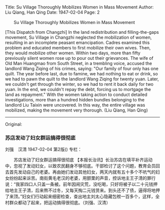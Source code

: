 Title: Su Village Thoroughly Mobilizes Women in Mass Movement
Author: Liu Qiang, Han Qing
Date: 1947-02-04
Page: 2

　　Su Village Thoroughly Mobilizes Women in Mass Movement

[This Dispatch from Changzhi] In the land redistribution and filling-the-gaps movement, Su Village in Changzhi neglected the mobilization of women, resulting in an incomplete peasant emancipation. Cadres examined this problem and educated members to first mobilize their own wives. Then, they would mobilize other women. Within two days, more than fifty previously silent women rose up to pour out their grievances. The wife of Old Man Huangmao from South Street, in a trembling voice, accused the landlord Wang Ziqing of his crimes, saying: "Our family of four only has one quilt. The year before last, due to famine, we had nothing to eat or drink, so we had to pawn the quilt to the landlord Wang Ziqing for twenty yuan. Later, we couldn't get through the winter, so we had to rent it back daily for two yuan. In the end, we couldn't repay the debt, forcing us to mortgage the land as repayment." With the women taking action to conduct detailed investigations, more than a hundred hidden bundles belonging to the landlord Liu Taixin were uncovered. In this way, the entire village was mobilized, making the movement very thorough. (Liu Qiang, Han Qing)



<hr /> 

Original: 


### 苏店发动了妇女群运搞得很彻底
刘强　汉清
1947-02-04
第2版()
专栏：

　　苏店发动了妇女群运搞得很彻底
    【本报长治讯】长治苏店在填平补齐运动中，忽视了发动妇女，以致农民翻身不够彻底。干部检讨了这个问题，教育会员回去首先发动自己的老婆。再由她们发动其他妇女，两天内就有五十多个不吭气的妇女纷纷起来诉苦。南街黄毛老汉的老婆，用颤栗的声音，控诉地主王子清的罪行说：“我家四口人只盖一条被。前年因闹灾荒，没吃喝，只好将被子以二十元钱押给地主王子清，后来熬不过冬，又每天掏二元钱赁来。到头还不了债，逼得将地押了来顶。”妇女们行动起来细密检查，查出地主刘太心隐藏包袱一百多个，这样，全村群众都动了起来，把运动搞得很彻底。（刘强、汉清）
